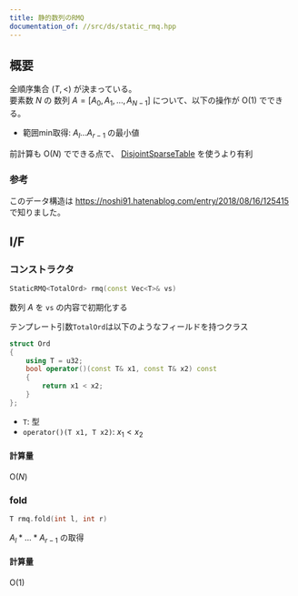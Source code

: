 ```yaml
---
title: 静的数列のRMQ
documentation_of: //src/ds/static_rmq.hpp
---
```


## 概要

全順序集合 $(T, <)$ が決まっている。  
要素数 $N$ の 数列 $A = \lbrack A _ 0, A _ 1, \dots , A _ {N-1}\rbrack$ について、以下の操作が $\mathrm{O}(1)$ でできる。

- 範囲min取得: $A _ l \dots A _ {r-1}$ の最小値

前計算も $\mathrm{O}(N)$ でできる点で、 [DisjointSparseTable](https://pachicobue.github.io/algolib/src/data_structure/ds_table.hpp) を使うより有利

### 参考

このデータ構造は https://noshi91.hatenablog.com/entry/2018/08/16/125415 で知りました。

## I/F

### コンストラクタ

```cpp
StaticRMQ<TotalOrd> rmq(const Vec<T>& vs)
```

数列 $A$ を `vs` の内容で初期化する

テンプレート引数`TotalOrd`は以下のようなフィールドを持つクラス

```cpp
struct Ord
{
    using T = u32;
    bool operator()(const T& x1, const T& x2) const
    {
        return x1 < x2;
    }
};
```

- `T`: 型
- `operator()(T x1, T x2)`: $x _ 1 < x _ 2$ 

#### 計算量

$\mathrm{O}(N)$

### fold

```cpp
T rmq.fold(int l, int r)
```

$A _ l \ast \dots \ast A _ {r-1}$ の取得

#### 計算量

$\mathrm{O}(1)$
